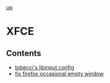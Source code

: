 [up](../README.md)

# XFCE

## Contents

* [tobecci's libinput config](./tobecci-libinput-config.md)
* [fix firefox occasional empty window](./firefox_occasional_empty_window.md)